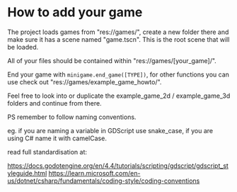 # How to add your game

The project loads games from "res://games/", create a new folder there and make sure it has a scene named "game.tscn". This is the root scene that will be loaded.

All of your files should be contained within "res://games/[your_game]/".

End your game with `minigame.end_game([TYPE])`, for other functions you can use check out "res://games/example_game_howto/".

Feel free to look into or duplicate the example_game_2d / example_game_3d folders and continue from there.



PS remember to follow naming conventions.

eg. if you are naming a variable in GDScript use snake_case, if you are using C# name it with camelCase.

read full standardisation at:

https://docs.godotengine.org/en/4.4/tutorials/scripting/gdscript/gdscript_styleguide.html
https://learn.microsoft.com/en-us/dotnet/csharp/fundamentals/coding-style/coding-conventions